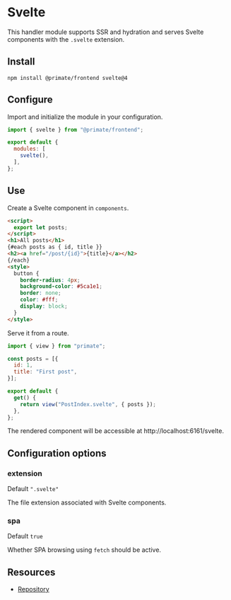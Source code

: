 # Svelte

This handler module supports SSR and hydration and serves Svelte components
with the `.svelte` extension.

## Install

`npm install @primate/frontend svelte@4`

## Configure

Import and initialize the module in your configuration.

```js caption=primate.config.js
import { svelte } from "@primate/frontend";

export default {
  modules: [
    svelte(),
  ],
};
```

## Use

Create a Svelte component in `components`.

```html caption=components/PostIndex.svelte
<script>
  export let posts;
</script>
<h1>All posts</h1>
{#each posts as { id, title }}
<h2><a href="/post/{id}">{title}</a></h2>
{/each}
<style>
  button {
    border-radius: 4px;
    background-color: #5ca1e1;
    border: none;
    color: #fff;
    display: block;
  }
</style>
```

Serve it from a route.

```js caption=routes/svelte.js
import { view } from "primate";

const posts = [{
  id: 1,
  title: "First post",
}];

export default {
  get() {
    return view("PostIndex.svelte", { posts });
  },
};
```

The rendered component will be accessible at http://localhost:6161/svelte.

## Configuration options

### extension

Default `".svelte"`

The file extension associated with Svelte components.

### spa

Default `true`

Whether SPA browsing using `fetch` should be active. 

## Resources

* [Repository][repo]

[repo]: https://github.com/primatejs/primate/tree/master/packages/frontend
